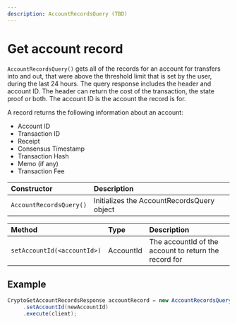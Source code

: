 ```yaml
---
description: AccountRecordsQuery (TBD)
---
```


# Get account record

`AccountRecordsQuery()` gets all of the records for an account for transfers into and out, that were above the threshold limit that is set by the user, during the last 24 hours. The query response includes the header and account ID. The header can return the cost of the transaction, the state proof or both. The account ID is the account the record is for.

A record returns the following information about an account:

* Account ID
* Transaction ID
* Receipt 
* Consensus Timestamp
* Transaction Hash
* Memo \(if any\)
* Transaction Fee

| Constructor | Description |
| :--- | :--- |
| `AccountRecordsQuery()` | Initializes the AccountRecordsQuery object |

| Method | Type | Description |
| :--- | :--- | :--- |
| `setAccountId(<accountId>)` | AccountId | The accountId of the account to return the record for |

## Example

```java
CryptoGetAccountRecordsResponse accountRecord = new AccountRecordsQuery()
     .setAccountId(newAccountId)
     .execute(client);

```

